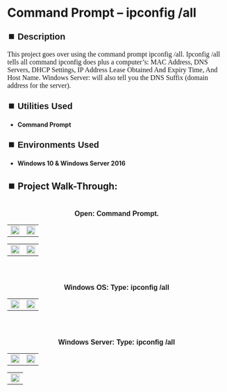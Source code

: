 <h1>Command Prompt – ipconfig /all</h1>


<h2 style="font-family: Arial, sans-serif; font-size: 20px; font-weight: bold; margin-top: 24px; margin-bottom: 12px;">
⏹️ Description</h2>

<p style="font-family: Georgia, serif; font-size: 16px; margin-top: 12px; margin-bottom: 12px;">
This project goes over using the command prompt ipconfig /all.  Ipconfig /all tells all command ipconfig does plus a computer’s: MAC Address, DNS Servers, DHCP Settings, IP Address Lease Obtained And Expiry Time, And Host Name.  Windows Server: will also tell you the DNS Suffix (domain address for the server). 
</b>



<h2 style="font-family: Arial, sans-serif; font-size: 20px; font-weight: bold; margin-top: 24px; margin-bottom: 12px;">
⏹️ Utilities Used</h2>
  
<p style="font-family: Georgia, serif; font-size: 16px; margin-top: 12px; margin-bottom: 12px;">
 
 - <b>Command Prompt</b>



<h2 style="font-family: Arial, sans-serif; font-size: 20px; font-weight: bold; margin-top: 24px; margin-bottom: 12px;"> 
⏹️ Environments Used </h2>

<p style="font-family: Georgia, serif; font-size: 16px; margin-top: 12px; margin-bottom: 12px;">
 
- <b>Windows 10 & Windows Server 2016</b>



<h2 style="font-family: Arial, sans-serif; font-size: 20px; font-weight: bold; margin-top: 24px; margin-bottom: 12px;"> 
<h2>
⏹️ Project Walk-Through:</h2>
 <br/>


<div style="text-align:center;">
  <span style="font-family: Arial, sans-serif; font-size: 16px;"><b>Open: Command Prompt.</b></span>  
<br/>

<table>
  <tr>
    <td><img src="https://imgur.com/VG8lYHb.png" height="100%" width="100%" /></td>
    <td><img src="https://imgur.com/ybTFBU1.png" height="100%" width="100%" /></td>
  </tr>
</table>

<table>
  <tr>
    <td><img src="https://imgur.com/VpcE7Sv.png" height="100%" width="100%" /></td>
    <td><img src="https://imgur.com/bU6357V.png" height="100%" width="100%" /></td>
  </tr>
</table>

<br /><br />


<div style="text-align:center;">
  <span style="font-family: Arial, sans-serif; font-size: 16px;"><b>Windows OS: Type: ipconfig /all</b></span>  
<br/>

<table>
  <tr>
    <td><img src="https://imgur.com/uSZHV2o.png" height="100%" width="100%" /></td>
    <td><img src="https://imgur.com/vFHbuuo.png" height="100%" width="100%" /></td>
  </tr>
</table>

<br /><br />


<div style="text-align:center;">
  <span style="font-family: Arial, sans-serif; font-size: 16px;"><b>Windows Server: Type: ipconfig /all</b></span>  
<br/>

<table>
  <tr>
    <td><img src="https://imgur.com/KWMyxCq.png" height="100%" width="100%" /></td>
    <td><img src="https://imgur.com/YTJbXwS.png" height="100%" width="100%" /></td>
  </tr>
</table>

<table>
  <tr>
    <td><img src="https://imgur.com/U42dAya.png" height="100%" width="100%" /></td>
  </tr>
</table>

<br /><br />
